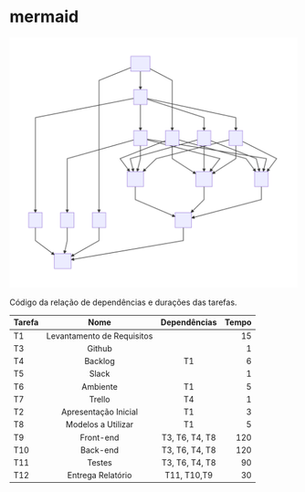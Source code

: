 # mermaid


![mermaid ](/mermaid-diagram-20180324112239.svg)



Código da relação de dependências e durações das tarefas.

| Tarefa |             Nome           | Dependências   | Tempo | 
| ------ |:--------------------------:|:--------------:| -----:|
|   T1   | Levantamento de Requisitos |                |  15   |
|   T3   | Github                     |                |  1    |
|   T4   | Backlog                    | T1             |  6    |
|   T5   | Slack                      |                |  1    |
|   T6   | Ambiente                   | T1             |  5    |
|   T7   | Trello                     | T4             |  1    |
|   T2   | Apresentação Inicial       | T1             |  3    |
|   T8   | Modelos a Utilizar         | T1             |  5    |
|   T9   | Front-end                  | T3, T6, T4, T8 |  120  |
|   T10  | Back-end                   | T3, T6, T4, T8 |  120  |
|   T11  | Testes                     | T3, T6, T4, T8 |  90   |
|   T12  | Entrega Relatório          | T11, T10,T9    |  30   |
